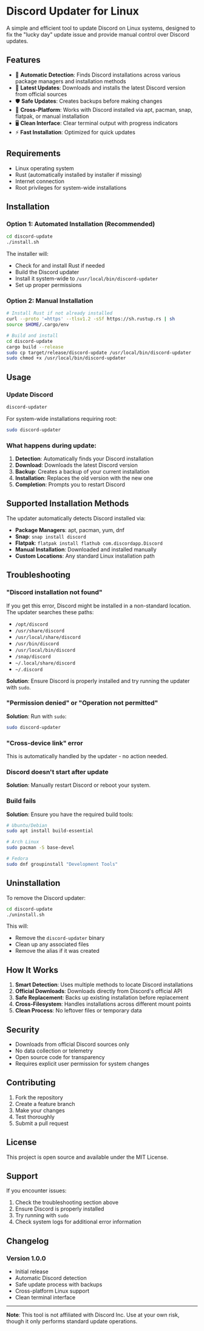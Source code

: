 # Discord Updater for Linux

A simple and efficient tool to update Discord on Linux systems, designed to fix the "lucky day" update issue and provide manual control over Discord updates.

## Features

- 🚀 **Automatic Detection**: Finds Discord installations across various package managers and installation methods
- 🔄 **Latest Updates**: Downloads and installs the latest Discord version from official sources
- 🛡️ **Safe Updates**: Creates backups before making changes
- 🔧 **Cross-Platform**: Works with Discord installed via apt, pacman, snap, flatpak, or manual installation
- 🖥️ **Clean Interface**: Clear terminal output with progress indicators
- ⚡ **Fast Installation**: Optimized for quick updates

## Requirements

- Linux operating system
- Rust (automatically installed by installer if missing)
- Internet connection
- Root privileges for system-wide installations

## Installation

### Option 1: Automated Installation (Recommended)

```bash
cd discord-update
./install.sh
```

The installer will:
- Check for and install Rust if needed
- Build the Discord updater
- Install it system-wide to `/usr/local/bin/discord-updater`
- Set up proper permissions

### Option 2: Manual Installation

```bash
# Install Rust if not already installed
curl --proto '=https' --tlsv1.2 -sSf https://sh.rustup.rs | sh
source $HOME/.cargo/env

# Build and install
cd discord-update
cargo build --release
sudo cp target/release/discord-update /usr/local/bin/discord-updater
sudo chmod +x /usr/local/bin/discord-updater
```

## Usage

### Update Discord

```bash
discord-updater
```

For system-wide installations requiring root:

```bash
sudo discord-updater
```

### What happens during update:

1. **Detection**: Automatically finds your Discord installation
2. **Download**: Downloads the latest Discord version
3. **Backup**: Creates a backup of your current installation
4. **Installation**: Replaces the old version with the new one
5. **Completion**: Prompts you to restart Discord

## Supported Installation Methods

The updater automatically detects Discord installed via:

- **Package Managers**: apt, pacman, yum, dnf
- **Snap**: `snap install discord`
- **Flatpak**: `flatpak install flathub com.discordapp.Discord`
- **Manual Installation**: Downloaded and installed manually
- **Custom Locations**: Any standard Linux installation path

## Troubleshooting

### "Discord installation not found"

If you get this error, Discord might be installed in a non-standard location. The updater searches these paths:

- `/opt/discord`
- `/usr/share/discord`
- `/usr/local/share/discord`
- `/usr/bin/discord`
- `/usr/local/bin/discord`
- `/snap/discord`
- `~/.local/share/discord`
- `~/.discord`

**Solution**: Ensure Discord is properly installed and try running the updater with `sudo`.

### "Permission denied" or "Operation not permitted"

**Solution**: Run with `sudo`:
```bash
sudo discord-updater
```

### "Cross-device link" error

This is automatically handled by the updater - no action needed.

### Discord doesn't start after update

**Solution**: Manually restart Discord or reboot your system.

### Build fails

**Solution**: Ensure you have the required build tools:
```bash
# Ubuntu/Debian
sudo apt install build-essential

# Arch Linux
sudo pacman -S base-devel

# Fedora
sudo dnf groupinstall "Development Tools"
```

## Uninstallation

To remove the Discord updater:

```bash
cd discord-update
./uninstall.sh
```

This will:
- Remove the `discord-updater` binary
- Clean up any associated files
- Remove the alias if it was created

## How It Works

1. **Smart Detection**: Uses multiple methods to locate Discord installations
2. **Official Downloads**: Downloads directly from Discord's official API
3. **Safe Replacement**: Backs up existing installation before replacement
4. **Cross-Filesystem**: Handles installations across different mount points
5. **Clean Process**: No leftover files or temporary data

## Security

- Downloads from official Discord sources only
- No data collection or telemetry
- Open source code for transparency
- Requires explicit user permission for system changes

## Contributing

1. Fork the repository
2. Create a feature branch
3. Make your changes
4. Test thoroughly
5. Submit a pull request

## License

This project is open source and available under the MIT License.

## Support

If you encounter issues:

1. Check the troubleshooting section above
2. Ensure Discord is properly installed
3. Try running with `sudo`
4. Check system logs for additional error information

## Changelog

### Version 1.0.0
- Initial release
- Automatic Discord detection
- Safe update process with backups
- Cross-platform Linux support
- Clean terminal interface

---

**Note**: This tool is not affiliated with Discord Inc. Use at your own risk, though it only performs standard update operations.